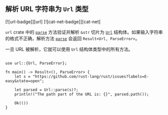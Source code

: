## 解析 URL 字符串为 `Url` 类型

[![url-badge]][url] [![cat-net-badge]][cat-net]

`url` crate 中的 [`parse`] 方法验证并解析 `&str` 切片为 [`Url`] 结构体。如果输入字符串的格式不正确，解析方法 [`parse`] 会返回 `Result<Url, ParseError>`。

一旦 URL 被解析，它就可以使用 `Url` 结构体类型中的所有方法。

```rust,edition2018

use url::{Url, ParseError};

fn main() -> Result<(), ParseError> {
    let s = "https://github.com/rust-lang/rust/issues?labels=E-easy&state=open";

    let parsed = Url::parse(s)?;
    println!("The path part of the URL is: {}", parsed.path());

    Ok(())
}
```

[`parse`]: https://docs.rs/url/*/url/struct.Url.html#method.parse
[`Url`]: https://docs.rs/url/*/url/struct.Url.html
